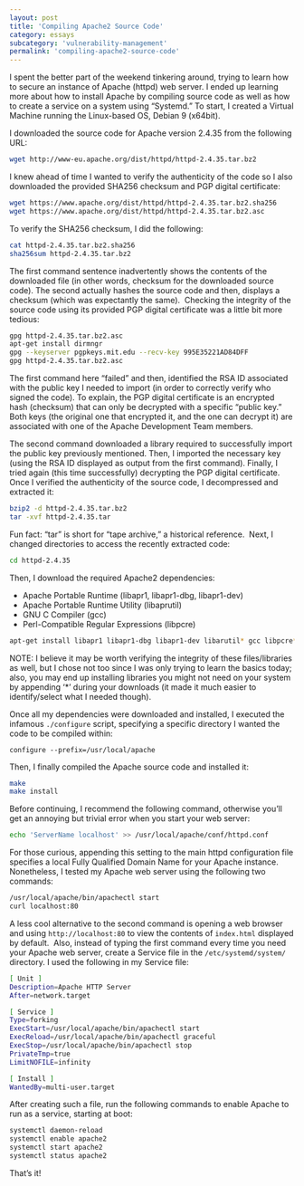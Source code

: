 ```yaml
---
layout: post
title: 'Compiling Apache2 Source Code'
category: essays
subcategory: 'vulnerability-management'
permalink: 'compiling-apache2-source-code'
---
```


I spent the better part of the weekend tinkering around, trying to learn how to secure an instance of Apache (httpd) web server. I ended up learning more about how to install Apache by compiling source code as well as how to create a service on a system using “Systemd.” To start, I created a Virtual Machine running the Linux-based OS, Debian 9 (x64bit). 

I downloaded the source code for Apache version 2.4.35 from the following URL:
```bash
wget http://www-eu.apache.org/dist/httpd/httpd-2.4.35.tar.bz2
```

I knew ahead of time I wanted to verify the authenticity of the code so I also downloaded the provided SHA256 checksum and PGP digital certificate:
```bash
wget https://www.apache.org/dist/httpd/httpd-2.4.35.tar.bz2.sha256 
wget https://www.apache.org/dist/httpd/httpd-2.4.35.tar.bz2.asc 
```

To verify the SHA256 checksum, I did the following:
```bash
cat httpd-2.4.35.tar.bz2.sha256
sha256sum httpd-2.4.35.tar.bz2
```

The first command sentence inadvertently shows the contents of the downloaded file (in other words, checksum for the downloaded source code). The second actually hashes the source code and then, displays a checksum (which was expectantly the same). 
Checking the integrity of the source code using its provided PGP digital certificate was a little bit more tedious:
```bash
gpg httpd-2.4.35.tar.bz2.asc 
apt-get install dirmngr 
gpg --keyserver pgpkeys.mit.edu --recv-key 995E35221AD84DFF 
gpg httpd-2.4.35.tar.bz2.asc 
```

The first command here “failed” and then, identified the RSA ID associated with the public key I needed to import (in order to correctly verify who signed the code). To explain, the PGP digital certificate is an encrypted hash (checksum) that can only be decrypted with a specific “public key.” Both keys (the original one that encrypted it, and the one can decrypt it) are associated with one of the Apache Development Team members. 

The second command downloaded a library required to successfully import the public key previously mentioned. Then, I imported the necessary key (using the RSA ID displayed as output from the first command). Finally, I tried again (this time successfully) decrypting the PGP digital certificate. 
Once I verified the authenticity of the source code, I decompressed and extracted it:
```bash
bzip2 -d httpd-2.4.35.tar.bz2
tar -xvf httpd-2.4.35.tar
```

Fun fact: “tar” is short for “tape archive,” a historical reference. 
Next, I changed directories to access the recently extracted code:
```bash
cd httpd-2.4.35
```

Then, I download the required Apache2 dependencies:
* Apache Portable Runtime (libapr1, libapr1-dbg, libapr1-dev)<br>
* Apache Portable Runtime Utility (libaprutil)<br>
* GNU C Compiler (gcc)<br>
* Perl-Compatible Regular Expressions (libpcre)

```bash
apt-get install libapr1 libapr1-dbg libapr1-dev libarutil* gcc libpcre*
```

NOTE: I believe it may be worth verifying the integrity of these files/libraries as well, but I chose not too since I was only trying to learn the basics today; also, you may end up installing libraries you might not need on your system by appending ‘*’ during your downloads (it made it much easier to identify/select what I needed though). 

Once all my dependencies were downloaded and installed, I executed the infamous `./configure` script, specifying a specific directory I wanted the code to be compiled within:
```
configure --prefix=/usr/local/apache
```

Then, I finally compiled the Apache source code and installed it:
```bash
make
make install
```

Before continuing, I recommend the following command, otherwise you’ll get an annoying but trivial error when you start your web server:
```bash
echo 'ServerName localhost' >> /usr/local/apache/conf/httpd.conf
```

For those curious, appending this setting to the main httpd configuration file specifies a local Fully Qualified Domain Name for your Apache instance. 
Nonetheless, I tested my Apache web server using the following two commands:
```bash
/usr/local/apache/bin/apachectl start
curl localhost:80
```

A less cool alternative to the second command is opening a web browser and using `http://localhost:80` to view the contents of `index.html` displayed by default. 
Also, instead of typing the first command every time you need your Apache web server, create a Service file in the `/etc/systemd/system/` directory. I used the following in my Service file:
```bash
[ Unit ]
Description=Apache HTTP Server
After=network.target

[ Service ]
Type=forking
ExecStart=/usr/local/apache/bin/apachectl start
ExecReload=/usr/local/apache/bin/apachectl graceful
ExecStop=/usr/local/apache/bin/apachectl stop
PrivateTmp=true
LimitNOFILE=infinity

[ Install ]
WantedBy=multi-user.target
```

After creating such a file, run the following commands to enable Apache to run as a service, starting at boot:
```bash
systemctl daemon-reload
systemctl enable apache2
systemctl start apache2
systemctl status apache2
```
That’s it! 
